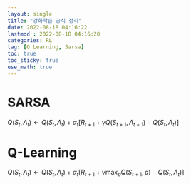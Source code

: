 ```yaml
---
layout: single
title: "강화학습 공식 정리"
date: 2022-08-18 04:16:22
lastmod : 2022-08-18 04:16:20
categories: RL
tag: [Q Learning, Sarsa]
toc: true
toc_sticky: true
use_math: true
---
```


# SARSA
$Q(S_t,A_t) \leftarrow Q(S_t,A_t)+\alpha_t[R_{t+1}+\gamma Q(S_{t+1},A_{t+1})-Q(S_t,A_t)]$

# Q-Learning
$Q(S_t,A_t) \leftarrow Q(S_t,A_t)+\alpha_t[R_{t+1}+\gamma \max_{a}Q(S_{t+1},a)-Q(S_t,A_t)]$